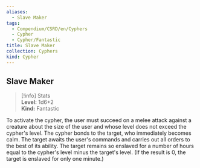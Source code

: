 ```yaml
---
aliases:
  - Slave Maker
tags:
  - Compendium/CSRD/en/Cyphers
  - Cypher
  - Cypher/Fantastic
title: Slave Maker
collection: Cyphers
kind: Cypher
---
```

## Slave Maker  
>[!info] Stats  
> **Level:** 1d6+2  
> **Kind:** Fantastic
  
To activate the cypher, the user must succeed on a melee attack against a creature about the size of the user and whose level does not exceed the cypher's level. The cypher bonds to the target, who immediately becomes calm. The target awaits the user's commands and carries out all orders to the best of its ability. The target remains so enslaved for a number of hours equal to the cypher's level minus the target's level. (If the result is 0, the target is enslaved for only one minute.)